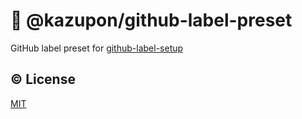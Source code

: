 # :octopus: @kazupon/github-label-preset

GitHub label preset for [github-label-setup](https://github.com/azu/github-label-setup)

## :copyright: License

[MIT](http://opensource.org/licenses/MIT)
